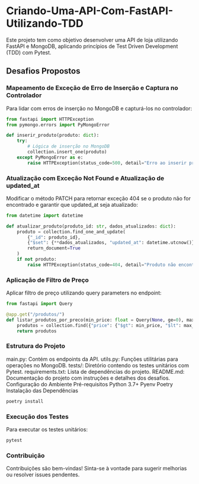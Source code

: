# Criando-Uma-API-Com-FastAPI-Utilizando-TDD

Este projeto tem como objetivo desenvolver uma API de loja utilizando FastAPI e MongoDB, aplicando princípios de Test Driven Development (TDD) com Pytest.

## Desafios Propostos

### Mapeamento de Exceção de Erro de Inserção e Captura no Controlador

Para lidar com erros de inserção no MongoDB e capturá-los no controlador:

```python
from fastapi import HTTPException
from pymongo.errors import PyMongoError

def inserir_produto(produto: dict):
    try:
        # Lógica de inserção no MongoDB
        collection.insert_one(produto)
    except PyMongoError as e:
        raise HTTPException(status_code=500, detail="Erro ao inserir produto no banco de dados")
```
### Atualização com Exceção Not Found e Atualização de updated_at
Modificar o método PATCH para retornar exceção 404 se o produto não for encontrado e garantir que updated_at seja atualizado:
```python
from datetime import datetime

def atualizar_produto(produto_id: str, dados_atualizados: dict):
    produto = collection.find_one_and_update(
        {"_id": produto_id},
        {"$set": {**dados_atualizados, "updated_at": datetime.utcnow()}},
        return_document=True
    )
    if not produto:
        raise HTTPException(status_code=404, detail="Produto não encontrado")
```
### Aplicação de Filtro de Preço
Aplicar filtro de preço utilizando query parameters no endpoint:
```python
from fastapi import Query

@app.get("/produtos/")
def listar_produtos_por_preco(min_price: float = Query(None, ge=0), max_price: float = Query(None, le=10000)):
    produtos = collection.find({"price": {"$gt": min_price, "$lt": max_price}})
    return produtos
```
### Estrutura do Projeto
main.py: Contém os endpoints da API.
utils.py: Funções utilitárias para operações no MongoDB.
tests/: Diretório contendo os testes unitários com Pytest.
requirements.txt: Lista de dependências do projeto.
README.md: Documentação do projeto com instruções e detalhes dos desafios.
Configuração do Ambiente
Pré-requisitos
Python 3.7+
Pyenv
Poetry
Instalação das Dependências

```bash
poetry install
```

### Execução dos Testes
Para executar os testes unitários:
```bash
pytest
```

### Contribuição
Contribuições são bem-vindas! Sinta-se à vontade para sugerir melhorias ou resolver issues pendentes.

